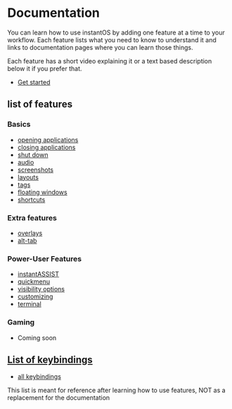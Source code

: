 # Documentation

You can learn how to use instantOS by adding one feature at a time to your workflow. 
Each feature lists what you need to know to understand it and links to documentation pages where you can learn those things. 

Each feature has a short video explaining it or a text based description below it if you prefer that. 

<ul class="actions">
    <li><a href="https://www.youtube.com/playlist?list=PLczWCikHiuy_2fBZ_ttJuybBXVERrJDAu" class="button special icon fa-youtube">Get started</a></li>
</ul>

## list of features
### Basics
-   [opening applications](https://instantos.github.io/instantos.github.io/youtube/apps)
-   [closing applications](https://instantos.github.io/instantos.github.io/youtube/close)
-   [shut down](https://instantos.github.io/instantos.github.io/youtube/shutdown)
-   [audio](https://instantos.github.io/instantos.github.io/youtube/audio)
-   [screenshots](https://instantos.github.io/instantos.github.io/youtube/screenshots)
-   [layouts](https://instantos.github.io/instantos.github.io/youtube/layouts)
-   [tags](https://instantos.github.io/instantos.github.io/youtube/tags)
-   [floating windows](https://instantos.github.io/instantos.github.io/youtube/floating)
-   [shortcuts](https://instantos.github.io/instantos.github.io/youtube/shortcuts)

### Extra features
-   [overlays](https://instantos.github.io/instantos.github.io/youtube/overlays)
-   [alt-tab](https://instantos.github.io/instantos.github.io/youtube/alttab)

### Power-User Features
-   [instantASSIST](https://instantos.github.io/instantos.github.io/youtube/assist)
-   [quickmenu](https://instantos.github.io/instantos.github.io/youtube/quickmenu)
-   [visibility options](https://instantos.github.io/instantos.github.io/youtube/visibility)
-   [customizing](https://instantos.github.io/instantos.github.io/youtube/customize)
-   [terminal](https://instantos.github.io/instantos.github.io/youtube/terminal)

### Gaming

 - Coming soon

## [List of keybindings](https://instantos.github.io/instantos.github.io/youtube/hotkeys)
-   [all keybindings](https://instantos.github.io/instantos.github.io/youtube/hotkeys)

This list is meant for reference after learning how to use features, NOT as a replacement for the documentation
